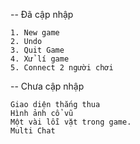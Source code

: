 -- Đã cập nhập

	1. New game
	2. Undo
	3. Quit Game
	4. Xử lí game
	5. Connect 2 người chơi

-- Chưa cập nhập

	Giao diện thắng thua
	Hình ảnh cổ vũ
	Một vài lỗi vặt trong game.
	Multi Chat
